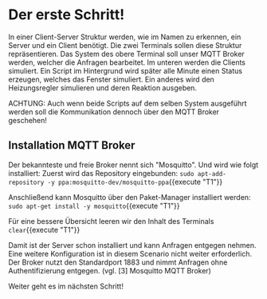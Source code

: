 # Der erste Schritt!
In einer Client-Server Struktur werden, wie im Namen zu erkennen, ein Server und ein Client benötigt.
Die zwei Terminals sollen diese Struktur repräsentieren.
Das System des obere Terminal soll unser MQTT Broker werden, welcher die Anfragen bearbeitet.
Im unteren werden die Clients simuliert. Ein Script im Hintergrund wird später alle Minute einen Status erzeugen, welches das Fenster simuliert.
Ein anderes wird den Heizungsregler simulieren und deren Reaktion ausgeben.

ACHTUNG: Auch wenn beide Scripts auf dem selben System ausgeführt werden soll die Kommunikation dennoch über den MQTT Broker geschehen!

## Installation MQTT Broker
Der bekannteste und freie Broker nennt sich "Mosquitto". Und wird wie folgt installiert:
Zuerst wird das Repository eingebunden:
`sudo apt-add-repository -y ppa:mosquitto-dev/mosquitto-ppa`{{execute "T1"}}

Anschließend kann Mosquitto über den Paket-Manager installiert werden:
`sudo apt-get install -y mosquitto`{{execute "T1"}}

Für eine bessere Übersicht leeren wir den Inhalt des Terminals
`clear`{{execute "T1"}}

Damit ist der Server schon installiert und kann Anfragen entgegen nehmen.
Eine weitere Konfiguration ist in diesem Scenario nicht weiter erforderlich. Der Broker nutzt den Standardport 1883 und nimmt Anfragen ohne Authentifizierung entgegen.
(vgl. [3] Mosquitto MQTT Broker)

Weiter geht es im nächsten Schritt!
